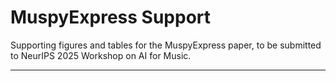 # MuspyExpress Support

Supporting figures and tables for the MuspyExpress paper, to be submitted to NeurIPS 2025 Workshop on AI for Music.

---

